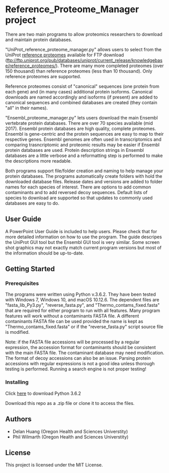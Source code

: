 # Reference_Proteome_Manager project
There are two main programs to allow proteomics researchers to download and maintain protein databases.
 
"UniProt_reference_proteome_manager.py" allows users to select from the UniProt
[reference proteomes](http://www.uniprot.org/help/reference_proteome) available for FTP download (ftp://ftp.uniprot.org/pub/databases/uniprot/current_release/knowledgebase/reference_proteomes/). There are many more completed proteomes (over 150 thousand) than
reference proteomes (less than 10 thousand). Only reference proteomes are supported.

Reference proteomes consist of "canonical" sequences (one protein from each gene) and
(in many cases) additional protein isoforms. Canonical downloads are named accordingly
and isoforms (if present) are added to canonical sequences and combined databases are
created (they contain "all" in their names).

"Ensembl_proteome_manager.py" lets users download the main Ensembl vertebrate protein
databases. There are over 70 species available (mid 2017). Ensembl protein databases
are high quality, complete proteomes. Ensembl is gene-centric and the protein sequences are easy to map to their respective genes. Ensembl genomes are often used in transcriptomics and comparing trasncriptomic and proteomic results may be easier if Ensembl protein databases are used. Protein description strings in Ensembl databases are 
a little verbose and a reformatting step is performed to make the descriptions more 
readable.

Both programs support file/folder creation and naming to help manage your protein
databases. The programs automatically create folders with hold the downloaded database
files. Release dates and versions are added to folder names for each species of interest.
There are options to add common contaminants and to add reversed decoy sequences. Default
lists of species to download are supported so that updates to commonly used databases are
easy to do.    

## User Guide
A PowerPoint User Guide is included to help users. Please check that for more detailed information on how to use the program. The guide descripes the UniProt GUI tool but the Ensembl GUI tool is very similar. Some screen shot graphics may not exactly match
current program versions but most of the information should be up-to-date.

## Getting Started
### Prerequisites
The programs were written using Python v.3.6.2.
They have been tested with Windows 7, Windows 10, and macOS 10.12.6.
The dependent files are "fasta_lib_Py3.py", "reverse_fasta.py", and "Thermo_contams_fixed.fasta" that are required for either program to run with all features. Many program features will work without a contaminants FASTA file. A different contaninants FASTA file can be used provided the name is kept as
"Thermo_contams_fixed.fasta" or if the "reverse_fasta.py" script source file is modified.

Note: if the FASTA file accessions will be processed by a regular expression, the
accession format for contaminants should be consistent with the main FASTA file.
The contaminant database may need modification. The format of decoy accessions can also
be an issue. Parsing protein accessions with regular expressions is not a good idea
unless thorough testing is performed. Running a search engine is not proper testing!

### Installing
Click [here](https://www.python.org/downloads/release/python-362/) to download Python 3.6.2

Download this repo as a .zip file or clone it to access the files.

## Authors
- Delan Huang (Oregon Health and Sciences Universtity)
- Phil Wilmarth (Oregon Health and Sciences Universtity)

## License
This project is licensed under the MIT License.

